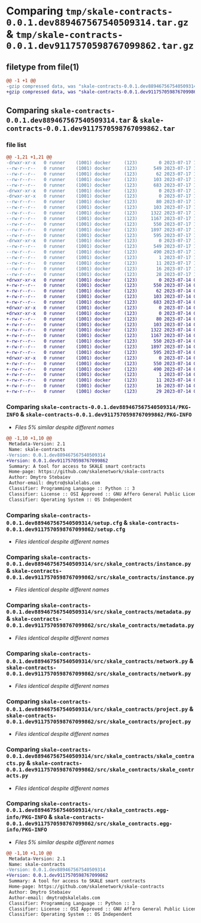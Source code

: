 # Comparing `tmp/skale-contracts-0.0.1.dev889467567540509314.tar.gz` & `tmp/skale-contracts-0.0.1.dev9117570598767099862.tar.gz`

## filetype from file(1)

```diff
@@ -1 +1 @@
-gzip compressed data, was "skale-contracts-0.0.1.dev889467567540509314.tar", last modified: Mon Jul 17 14:03:46 2023, max compression
+gzip compressed data, was "skale-contracts-0.0.1.dev9117570598767099862.tar", last modified: Fri Jul 14 09:28:22 2023, max compression
```

## Comparing `skale-contracts-0.0.1.dev889467567540509314.tar` & `skale-contracts-0.0.1.dev9117570598767099862.tar`

### file list

```diff
@@ -1,21 +1,21 @@
-drwxr-xr-x   0 runner    (1001) docker     (123)        0 2023-07-17 14:03:46.913305 skale-contracts-0.0.1.dev889467567540509314/
--rw-r--r--   0 runner    (1001) docker     (123)      549 2023-07-17 14:03:46.913305 skale-contracts-0.0.1.dev889467567540509314/PKG-INFO
--rw-r--r--   0 runner    (1001) docker     (123)       62 2023-07-17 14:03:32.000000 skale-contracts-0.0.1.dev889467567540509314/README.md
--rw-r--r--   0 runner    (1001) docker     (123)      103 2023-07-17 14:03:32.000000 skale-contracts-0.0.1.dev889467567540509314/pyproject.toml
--rw-r--r--   0 runner    (1001) docker     (123)      683 2023-07-17 14:03:46.913305 skale-contracts-0.0.1.dev889467567540509314/setup.cfg
-drwxr-xr-x   0 runner    (1001) docker     (123)        0 2023-07-17 14:03:46.909305 skale-contracts-0.0.1.dev889467567540509314/src/
-drwxr-xr-x   0 runner    (1001) docker     (123)        0 2023-07-17 14:03:46.913305 skale-contracts-0.0.1.dev889467567540509314/src/skale_contracts/
--rw-r--r--   0 runner    (1001) docker     (123)       80 2023-07-17 14:03:32.000000 skale-contracts-0.0.1.dev889467567540509314/src/skale_contracts/__init__.py
--rw-r--r--   0 runner    (1001) docker     (123)      103 2023-07-17 14:03:32.000000 skale-contracts-0.0.1.dev889467567540509314/src/skale_contracts/constants.py
--rw-r--r--   0 runner    (1001) docker     (123)     1322 2023-07-17 14:03:32.000000 skale-contracts-0.0.1.dev889467567540509314/src/skale_contracts/instance.py
--rw-r--r--   0 runner    (1001) docker     (123)     1167 2023-07-17 14:03:32.000000 skale-contracts-0.0.1.dev889467567540509314/src/skale_contracts/metadata.py
--rw-r--r--   0 runner    (1001) docker     (123)      550 2023-07-17 14:03:32.000000 skale-contracts-0.0.1.dev889467567540509314/src/skale_contracts/network.py
--rw-r--r--   0 runner    (1001) docker     (123)     1897 2023-07-17 14:03:32.000000 skale-contracts-0.0.1.dev889467567540509314/src/skale_contracts/project.py
--rw-r--r--   0 runner    (1001) docker     (123)      595 2023-07-17 14:03:32.000000 skale-contracts-0.0.1.dev889467567540509314/src/skale_contracts/skale_contracts.py
-drwxr-xr-x   0 runner    (1001) docker     (123)        0 2023-07-17 14:03:46.913305 skale-contracts-0.0.1.dev889467567540509314/src/skale_contracts.egg-info/
--rw-r--r--   0 runner    (1001) docker     (123)      549 2023-07-17 14:03:46.000000 skale-contracts-0.0.1.dev889467567540509314/src/skale_contracts.egg-info/PKG-INFO
--rw-r--r--   0 runner    (1001) docker     (123)      490 2023-07-17 14:03:46.000000 skale-contracts-0.0.1.dev889467567540509314/src/skale_contracts.egg-info/SOURCES.txt
--rw-r--r--   0 runner    (1001) docker     (123)        1 2023-07-17 14:03:46.000000 skale-contracts-0.0.1.dev889467567540509314/src/skale_contracts.egg-info/dependency_links.txt
--rw-r--r--   0 runner    (1001) docker     (123)       11 2023-07-17 14:03:46.000000 skale-contracts-0.0.1.dev889467567540509314/src/skale_contracts.egg-info/requires.txt
--rw-r--r--   0 runner    (1001) docker     (123)       16 2023-07-17 14:03:46.000000 skale-contracts-0.0.1.dev889467567540509314/src/skale_contracts.egg-info/top_level.txt
--rw-r--r--   0 runner    (1001) docker     (123)       28 2023-07-17 14:03:40.000000 skale-contracts-0.0.1.dev889467567540509314/version.txt
+drwxr-xr-x   0 runner    (1001) docker     (123)        0 2023-07-14 09:28:22.620516 skale-contracts-0.0.1.dev9117570598767099862/
+-rw-r--r--   0 runner    (1001) docker     (123)      550 2023-07-14 09:28:22.624516 skale-contracts-0.0.1.dev9117570598767099862/PKG-INFO
+-rw-r--r--   0 runner    (1001) docker     (123)       62 2023-07-14 09:28:08.000000 skale-contracts-0.0.1.dev9117570598767099862/README.md
+-rw-r--r--   0 runner    (1001) docker     (123)      103 2023-07-14 09:28:08.000000 skale-contracts-0.0.1.dev9117570598767099862/pyproject.toml
+-rw-r--r--   0 runner    (1001) docker     (123)      683 2023-07-14 09:28:22.624516 skale-contracts-0.0.1.dev9117570598767099862/setup.cfg
+drwxr-xr-x   0 runner    (1001) docker     (123)        0 2023-07-14 09:28:22.616516 skale-contracts-0.0.1.dev9117570598767099862/src/
+drwxr-xr-x   0 runner    (1001) docker     (123)        0 2023-07-14 09:28:22.620516 skale-contracts-0.0.1.dev9117570598767099862/src/skale_contracts/
+-rw-r--r--   0 runner    (1001) docker     (123)       80 2023-07-14 09:28:08.000000 skale-contracts-0.0.1.dev9117570598767099862/src/skale_contracts/__init__.py
+-rw-r--r--   0 runner    (1001) docker     (123)      103 2023-07-14 09:28:08.000000 skale-contracts-0.0.1.dev9117570598767099862/src/skale_contracts/constants.py
+-rw-r--r--   0 runner    (1001) docker     (123)     1322 2023-07-14 09:28:08.000000 skale-contracts-0.0.1.dev9117570598767099862/src/skale_contracts/instance.py
+-rw-r--r--   0 runner    (1001) docker     (123)     1167 2023-07-14 09:28:08.000000 skale-contracts-0.0.1.dev9117570598767099862/src/skale_contracts/metadata.py
+-rw-r--r--   0 runner    (1001) docker     (123)      550 2023-07-14 09:28:08.000000 skale-contracts-0.0.1.dev9117570598767099862/src/skale_contracts/network.py
+-rw-r--r--   0 runner    (1001) docker     (123)     1897 2023-07-14 09:28:08.000000 skale-contracts-0.0.1.dev9117570598767099862/src/skale_contracts/project.py
+-rw-r--r--   0 runner    (1001) docker     (123)      595 2023-07-14 09:28:08.000000 skale-contracts-0.0.1.dev9117570598767099862/src/skale_contracts/skale_contracts.py
+drwxr-xr-x   0 runner    (1001) docker     (123)        0 2023-07-14 09:28:22.620516 skale-contracts-0.0.1.dev9117570598767099862/src/skale_contracts.egg-info/
+-rw-r--r--   0 runner    (1001) docker     (123)      550 2023-07-14 09:28:22.000000 skale-contracts-0.0.1.dev9117570598767099862/src/skale_contracts.egg-info/PKG-INFO
+-rw-r--r--   0 runner    (1001) docker     (123)      490 2023-07-14 09:28:22.000000 skale-contracts-0.0.1.dev9117570598767099862/src/skale_contracts.egg-info/SOURCES.txt
+-rw-r--r--   0 runner    (1001) docker     (123)        1 2023-07-14 09:28:22.000000 skale-contracts-0.0.1.dev9117570598767099862/src/skale_contracts.egg-info/dependency_links.txt
+-rw-r--r--   0 runner    (1001) docker     (123)       11 2023-07-14 09:28:22.000000 skale-contracts-0.0.1.dev9117570598767099862/src/skale_contracts.egg-info/requires.txt
+-rw-r--r--   0 runner    (1001) docker     (123)       16 2023-07-14 09:28:22.000000 skale-contracts-0.0.1.dev9117570598767099862/src/skale_contracts.egg-info/top_level.txt
+-rw-r--r--   0 runner    (1001) docker     (123)       29 2023-07-14 09:28:15.000000 skale-contracts-0.0.1.dev9117570598767099862/version.txt
```

### Comparing `skale-contracts-0.0.1.dev889467567540509314/PKG-INFO` & `skale-contracts-0.0.1.dev9117570598767099862/PKG-INFO`

 * *Files 5% similar despite different names*

```diff
@@ -1,10 +1,10 @@
 Metadata-Version: 2.1
 Name: skale-contracts
-Version: 0.0.1.dev889467567540509314
+Version: 0.0.1.dev9117570598767099862
 Summary: A tool for access to SKALE smart contracts
 Home-page: https://github.com/skalenetwork/skale-contracts
 Author: Dmytro Stebaiev
 Author-email: dmytro@skalelabs.com
 Classifier: Programming Language :: Python :: 3
 Classifier: License :: OSI Approved :: GNU Affero General Public License v3
 Classifier: Operating System :: OS Independent
```

### Comparing `skale-contracts-0.0.1.dev889467567540509314/setup.cfg` & `skale-contracts-0.0.1.dev9117570598767099862/setup.cfg`

 * *Files identical despite different names*

### Comparing `skale-contracts-0.0.1.dev889467567540509314/src/skale_contracts/instance.py` & `skale-contracts-0.0.1.dev9117570598767099862/src/skale_contracts/instance.py`

 * *Files identical despite different names*

### Comparing `skale-contracts-0.0.1.dev889467567540509314/src/skale_contracts/metadata.py` & `skale-contracts-0.0.1.dev9117570598767099862/src/skale_contracts/metadata.py`

 * *Files identical despite different names*

### Comparing `skale-contracts-0.0.1.dev889467567540509314/src/skale_contracts/network.py` & `skale-contracts-0.0.1.dev9117570598767099862/src/skale_contracts/network.py`

 * *Files identical despite different names*

### Comparing `skale-contracts-0.0.1.dev889467567540509314/src/skale_contracts/project.py` & `skale-contracts-0.0.1.dev9117570598767099862/src/skale_contracts/project.py`

 * *Files identical despite different names*

### Comparing `skale-contracts-0.0.1.dev889467567540509314/src/skale_contracts/skale_contracts.py` & `skale-contracts-0.0.1.dev9117570598767099862/src/skale_contracts/skale_contracts.py`

 * *Files identical despite different names*

### Comparing `skale-contracts-0.0.1.dev889467567540509314/src/skale_contracts.egg-info/PKG-INFO` & `skale-contracts-0.0.1.dev9117570598767099862/src/skale_contracts.egg-info/PKG-INFO`

 * *Files 5% similar despite different names*

```diff
@@ -1,10 +1,10 @@
 Metadata-Version: 2.1
 Name: skale-contracts
-Version: 0.0.1.dev889467567540509314
+Version: 0.0.1.dev9117570598767099862
 Summary: A tool for access to SKALE smart contracts
 Home-page: https://github.com/skalenetwork/skale-contracts
 Author: Dmytro Stebaiev
 Author-email: dmytro@skalelabs.com
 Classifier: Programming Language :: Python :: 3
 Classifier: License :: OSI Approved :: GNU Affero General Public License v3
 Classifier: Operating System :: OS Independent
```

